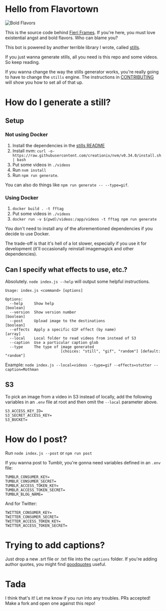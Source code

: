 # Hello from Flavortown

![Bold Flavors](https://images.firstwefeast.com/complex/images/c_limit,f_auto,fl_lossy,q_auto,w_1100/hhrnx2avnk3qmerpns78/guy-fieri)

This is the source code behind [Fieri Frames](http://fieriframes.tumblr.com). If you're here, you must love existential angst and bold flavors. Who can blame you?

This bot is powered by another terrible library I wrote, called [stills](https://github.com/shahkashani/stills).

If you just wanna generate stills, all you need is this repo and some videos. So keep reading.

If you wanna change the way the stills generator works, you're really going to have to change the `stills` engine. The instructions in [CONTRIBUTING](./CONTRIBUTING.md) will show you how to set all of that up.

# How do I generate a still?

## Setup

### Not using Docker

1. Install the dependencies in the [stills README](https://github.com/shahkashani/stills)
1. Install nvm: `curl -o- https://raw.githubusercontent.com/creationix/nvm/v0.34.0/install.sh | bash`
1. Put some videos in `./videos`
1. Run `nvm install`
1. Run `npm run generate`.

You can also do things like `npm run generate -- --type=gif`.

### Using Docker

1. `docker build . -t fftag`
1. Put some videos in `./videos`
1. `docker run -v $(pwd)/videos:/app/videos -t fftag npm run generate`

You don't need to install any of the aforementioned dependencies if you decide to use Docker.

The trade-off is that it's hell of a lot slower, especially if you use it for development (it'll occasionally reinstall imagemagick and other dependencies).

## Can I specify what effects to use, etc.?

Absolutely. `node index.js --help` will output some helpful instructions.

```
Usage: index.js <command> [options]

Options:
  --help     Show help                                                 [boolean]
  --version  Show version number                                       [boolean]
  --post     Upload image to the destinations                          [boolean]
  --effects  Apply a specific GIF effect (by name)                       [array]
  --local    Local folder to read videos from instead of S3
  --caption  Use a particular caption glob
  --type     The type of image generated
                         [choices: "still", "gif", "random"] [default: "random"]
```

Example: `node index.js --local=videos --type=gif --effects=stutter --caption=Mothman`

## S3

To pick an image from a video in S3 instead of locally, add the following variables in an `.env` file at root and then omit the `--local` parameter above.

```
S3_ACCESS_KEY_ID=
S3_SECRET_ACCESS_KEY=
S3_BUCKET=
```

# How do I post?

Run `node index.js --post` or `npm run post`

If you wanna post to Tumblr, you're gonna need variables defined in an `.env` file:

```
TUMBLR_CONSUMER_KEY=
TUMBLR_CONSUMER_SECRET=
TUMBLR_ACCESS_TOKEN_KEY=
TUMBLR_ACCESS_TOKEN_SECRET=
TUMBLR_BLOG_NAME=
```

And for Twitter:

```
TWITTER_CONSUMER_KEY=
TWITTER_CONSUMER_SECRET=
TWITTER_ACCESS_TOKEN_KEY=
TWITTER_ACCESS_TOKEN_SECRET=
```

# Trying to add captions?

Just drop a new .srt file or .txt file into the `captions` folder. If you're adding author quotes, you might find [goodquotes](https://github.com/shahkashani/goodquotes) useful.

# Tada

I think that's it! Let me know if you run into any troubles. PRs accepted! Make a fork and open one against this repo!
